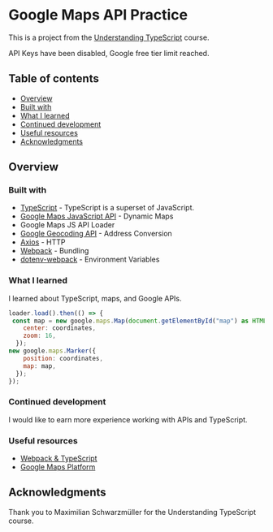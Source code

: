 # Google Maps API Practice

This is a project from the [Understanding TypeScript](https://www.udemy.com/course/understanding-typescript/) course.  

API Keys have been disabled, Google free tier limit reached.

## Table of contents

  - [Overview](#overview)
  - [Built with](#built-with)
  - [What I learned](#what-i-learned)
  - [Continued development](#continued-development)
  - [Useful resources](#useful-resources)
  - [Acknowledgments](#acknowledgments)
 

## Overview


### Built with

- [TypeScript](https://www.typescriptlang.org/) - TypeScript is a superset of JavaScript.
- [Google Maps JavaScript API](https://developers.google.com/maps/documentation/javascript/overview) - Dynamic Maps
- Google Maps JS API Loader
- [Google Geocoding API](https://developers.google.com/maps/documentation/geocoding/overview) - Address Conversion
- [Axios](https://www.npmjs.com/package/axios) - HTTP
- [Webpack](https://webpack.js.org/) - Bundling
- [dotenv-webpack](https://www.npmjs.com/package/dotenv-webpack) - Environment Variables


### What I learned

I learned about TypeScript, maps, and Google APIs.


```js
loader.load().then(() => {
 const map = new google.maps.Map(document.getElementById("map") as HTMLElement, {
    center: coordinates,
    zoom: 16,
  });
new google.maps.Marker({
    position: coordinates,
    map: map,
  });
});
```


### Continued development

I would like to earn more experience working with APIs and TypeScript.

### Useful resources

- [Webpack & TypeScript](https://webpack.js.org/guides/typescript/#root)
- [Google Maps Platform](https://developers.google.com/maps/) 


## Acknowledgments

Thank you to Maximilian Schwarzmüller for the Understanding TypeScript course. 